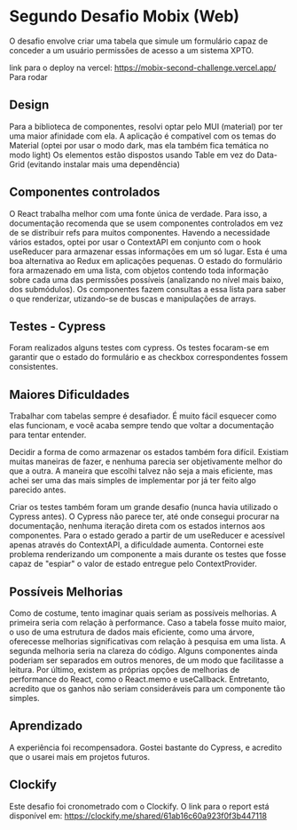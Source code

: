 # Segundo Desafio Mobix (Web)

O desafio envolve criar uma tabela que simule um formulário capaz de conceder a um usuário permissões de acesso a um sistema XPTO.

link para o deploy na vercel: https://mobix-second-challenge.vercel.app/
Para rodar

## Design

Para a biblioteca de componentes, resolvi optar pelo MUI (material) por ter uma maior afinidade com ela.
A aplicação é compatível com os temas do Material (optei por usar o modo dark, mas ela também fica temática no modo light)
Os elementos estão dispostos usando Table em vez do Data-Grid (evitando instalar mais uma dependência)

## Componentes controlados

O React trabalha melhor com uma fonte única de verdade. Para isso, a documentação recomenda que se usem componentes controlados em vez de se distribuir refs para muitos componentes.
Havendo a necessidade vários estados, optei por usar o ContextAPI em conjunto com o hook useReducer para armazenar essas informações em um só lugar. Esta é uma boa alternativa ao Redux em aplicações pequenas.
O estado do formulário fora armazenado em uma lista, com objetos contendo toda informação sobre cada uma das permissões possíveis (analizando no nível mais baixo, dos submódulos). Os componentes fazem consultas a essa lista para saber o que renderizar, utizando-se de buscas e manipulações de arrays.

## Testes - Cypress

Foram realizados alguns testes com cypress.
Os testes focaram-se em garantir que o estado do formulário e as checkbox correspondentes fossem consistentes.

## Maiores Dificuldades

Trabalhar com tabelas sempre é desafiador. É muito fácil esquecer como elas funcionam, e você acaba sempre tendo que voltar a documentação para tentar entender.

Decidir a forma de como armazenar os estados também fora difícil. Existiam muitas maneiras de fazer, e nenhuma parecia ser objetivamente melhor do que a outra.
A maneira que escolhi talvez não seja a mais eficiente, mas achei ser uma das mais simples de implementar por já ter feito algo parecido antes.

Criar os testes também foram um grande desafio (nunca havia utilizado o Cypress antes). O Cypress não parece ter, até onde consegui procurar na documentação, nenhuma iteração direta com os estados internos aos componentes. Para o estado gerado a partir de um useReducer e acessível apenas através do ContextAPI, a dificuldade aumenta.
Contornei este problema renderizando um componente a mais durante os testes que fosse capaz de "espiar" o valor de estado entregue pelo ContextProvider.

## Possíveis Melhorias

Como de costume, tento imaginar quais seriam as possíveis melhorias.
A primeira seria com relação à performance. Caso a tabela fosse muito maior, o uso de uma estrutura de dados mais eficiente, como uma árvore, oferecesse melhorias significativas com relação à pesquisa em uma lista.
A segunda melhoria seria na clareza do código. Alguns componentes ainda poderiam ser separados em outros menores, de um modo que facilitasse a leitura.
Por último, existem as próprias opções de melhorias de performance do React, como o React.memo e useCallback. Entretanto, acredito que os ganhos não seriam consideráveis para um componente tão simples.

## Aprendizado

A experiência foi recompensadora. Gostei bastante do Cypress, e acredito que o usarei mais em projetos futuros.

## Clockify

Este desafio foi cronometrado com o Clockify. O link para o report está disponível em: https://clockify.me/shared/61ab16c60a923f0f3b447118
